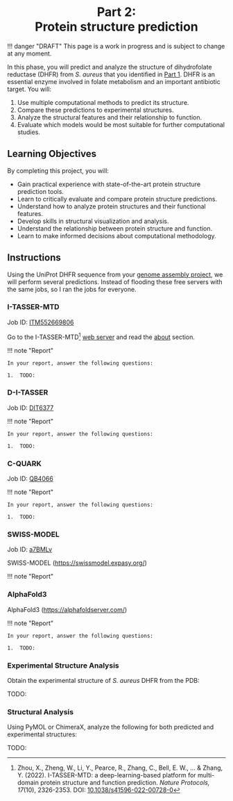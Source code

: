 <h1 align="center">
<b>Part 2:</b><br>
Protein structure prediction
</h1>

!!! danger "DRAFT"
    This page is a work in progress and is subject to change at any moment.

In this phase, you will predict and analyze the structure of dihydrofolate reductase (DHFR) from *S. aureus* that you identified in [Part 1](../genome/).
DHFR is an essential enzyme involved in folate metabolism and an important antibiotic target.
You will:

1.  Use multiple computational methods to predict its structure.
2.  Compare these predictions to experimental structures.
3.  Analyze the structural features and their relationship to function.
4.  Evaluate which models would be most suitable for further computational studies.

## Learning Objectives

By completing this project, you will:

-   Gain practical experience with state-of-the-art protein structure prediction tools.
-   Learn to critically evaluate and compare protein structure predictions.
-   Understand how to analyze protein structures and their functional features.
-   Develop skills in structural visualization and analysis.
-   Understand the relationship between protein structure and function.
-   Learn to make informed decisions about computational methodology.

## Instructions

Using the UniProt DHFR sequence from your [genome assembly project](../genome/), we will perform several predictions.
Instead of flooding these free servers with the same jobs, so I ran the jobs for everyone.

### I-TASSER-MTD

Job ID: [ITM552669806](https://zhanggroup.org/I-TASSER-MTD/output/ITM552669806/)

Go to the I-TASSER-MTD[^zhou2022itassermtd] [web server](https://zhanggroup.org/D-I-TASSER/) and read the [about](https://zhanggroup.org/I-TASSER-MTD/about.html) section.

!!! note "Report"

    In your report, answer the following questions:

    1.  TODO:

### D-I-TASSER

Job ID: [DIT6377](https://zhanggroup.org/D-I-TASSER/output/DIT6377/)

!!! note "Report"

    In your report, answer the following questions:

    1.  TODO:

### C-QUARK

Job ID: [QB4066](https://seq2fun.dcmb.med.umich.edu/C-QUARK/output/QB4066/)

!!! note "Report"

    In your report, answer the following questions:

    1.  TODO:

### SWISS-MODEL

Job ID: [a7BMLv](https://swissmodel.expasy.org/interactive/a7BMLv/)

SWISS-MODEL (https://swissmodel.expasy.org/)

!!! note "Report"

### AlphaFold3

AlphaFold3 (https://alphafoldserver.com/)

!!! note "Report"

    In your report, answer the following questions:

    1.  TODO:

### Experimental Structure Analysis

Obtain the experimental structure of *S. aureus* DHFR from the PDB:

TODO:

### Structural Analysis

Using PyMOL or ChimeraX, analyze the following for both predicted and experimental structures:

TODO:

<!-- REFERENCES -->

[^zhou2022itassermtd]: Zhou, X., Zheng, W., Li, Y., Pearce, R., Zhang, C., Bell, E. W., ... & Zhang, Y. (2022). I-TASSER-MTD: a deep-learning-based platform for multi-domain protein structure and function prediction. *Nature Protocols, 17*(10), 2326-2353. DOI: [10.1038/s41596-022-00728-0](https://doi.org/10.1038/s41596-022-00728-0)
